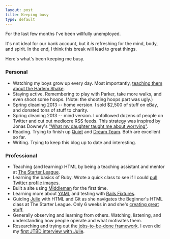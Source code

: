 ```yaml
---
layout: post
title: Keeping busy
type: default
---
```


For the last few months I've been willfully unemployed.

It's not ideal for our bank account, but it _is_ refreshing for the mind, body, and spirit. In the end, I think this break will lead to great things.

Here's what's been keeping me busy.

### Personal

- Watching my boys grow up every day. Most importantly, [teaching them about the Harlem Shake](http://www.youtube.com/watch?v=Pr_e7Fl1QIA).
- Staying active. Remembering to play with Parker, take more walks, and even shoot some hoops. (Note: the shooting hoops part was ugly.)
- Spring cleaning 2013 -- home version. I sold $2,500 of stuff on eBay, and donated tons of stuff to charity.
- Spring cleaning 2013 -- mind version. I unfollowed dozens of people on Twitter and cut out mediocre RSS feeds. This strategy was inspired by Jonas Downey's ["What my daughter taught me about worrying"](http://jonas.do/writing/what-my-daughter-taught-me-about-worrying).
- Reading. Trying to finish up [Quiet](http://www.amazon.com/Quiet-Power-Introverts-World-Talking/dp/0307352153/ref=sr_1_1?ie=UTF8&qid=1368194405&sr=8-1&keywords=quiet) and [Dream Team](http://www.amazon.com/Dream-Team-Greatest-Conquered-Basketball/dp/0345520483/ref=sr_1_1?ie=UTF8&qid=1368194407&sr=8-1&keywords=dream+team). Both are excellent so far.
- Writing. Trying to keep this blog up to date and interesting.

### Professional

- Teaching (and learning) HTML by being a teaching assistant and mentor at [The Starter League](http://www.starterleague.com/).
- Learning the basics of Ruby. Wrote a quick class to see if I could [pull Twitter profile images](https://gist.github.com/lateplate/5554620).
- Built a site using [Middleman](http://middlemanapp.com/) for the first time.
- Learning more about [YAML](http://www.yaml.org/) and testing with [Rails Fixtures](http://api.rubyonrails.org/classes/ActiveRecord/Fixtures.html).
- Guiding [Julie](http://twitter.com/juliekim2) with HTML and Git as she navigates the Beginner's HTML class at The Starter League. Only 6 weeks in and she's [creating great stuff](http://juliekim2.github.io/starterleague/experiments.html).
- Generally observing and learning from others. Watching, listening, and understanding how people operate and what motivates them.
- Researching and trying out the [jobs-to-be-done framework](http://jobstobedone.org/). I even did my [first JTBD interview with Julie](https://soundcloud.com/lateplate/jtbd-pants-from-the-limited).
